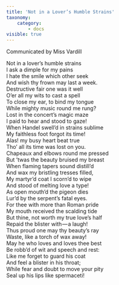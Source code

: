 ```yaml
---
title: 'Not in a Lover’s Humble Strains'
taxonomy:
    category:
        - docs
visible: true
---
```


<div class="author">Communicated by Miss Vardill</div>

Not in a lover’s humble strains  
I ask a dimple for my pains  
I hate the smile which other seek  
And wish thy frown may last a week.  
Destructive fair one was it well  
O’er all my wits to cast a spell  
To close my ear, to bind my tongue  
While mighty music round me rung?  
Lost in the concert’s magic maze  
I paid to hear and stood to gaze!  
When Handel swell’d in strains sublime  
My faithless foot forgot its time!  
Alas! my busy heart beat true  
Tho’ all its time was lost on you.  
Chapeaux and elbows round me pressed  
But ’twas the beauty bruised my breast  
When flaming tapers sound distill’d  
And wax my bristling tresses filled,  
My martyr’d coat I scorn’d to wipe  
And stood of melting love a type!  
As open mouth’d the pigeon dies  
Lur’d by the serpent’s fatal eyes.  
For thee with more than Roman pride  
My mouth received the scalding tide  
But thine, not worth my true love’s half  
Repaid the blister with — a laugh!  
Thus proud one may thy beauty’s ray  
Waste, like a torch of wax away!  
May he who loves and loves thee best  
Be robb’d of wit and speech and rest:  
Like me forget to guard his coat  
And feel a blister in his throat;  
While fear and doubt to move your pity  
Seal up his lips like spermaceti!